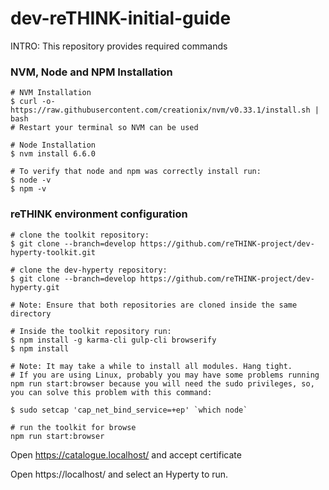 # dev-reTHINK-initial-guide

INTRO: This repository provides required commands 

### NVM, Node and NPM Installation

```shell
# NVM Installation
$ curl -o- https://raw.githubusercontent.com/creationix/nvm/v0.33.1/install.sh | bash
# Restart your terminal so NVM can be used

# Node Installation
$ nvm install 6.6.0

# To verify that node and npm was correctly install run:
$ node -v
$ npm -v
```

### reTHINK environment configuration 

```shell
# clone the toolkit repository:
$ git clone --branch=develop https://github.com/reTHINK-project/dev-hyperty-toolkit.git

# clone the dev-hyperty repository:
$ git clone --branch=develop https://github.com/reTHINK-project/dev-hyperty.git

# Note: Ensure that both repositories are cloned inside the same directory 
```

```shell
# Inside the toolkit repository run:
$ npm install -g karma-cli gulp-cli browserify
$ npm install

# Note: It may take a while to install all modules. Hang tight. 
# If you are using Linux, probably you may have some problems running npm run start:browser because you will need the sudo privileges, so, you can solve this problem with this command:

$ sudo setcap 'cap_net_bind_service=+ep' `which node`
```

```shell
# run the toolkit for browse
npm run start:browser
```

Open https://catalogue.localhost/ and accept certificate

Open https://localhost/ and select an Hyperty to run.
